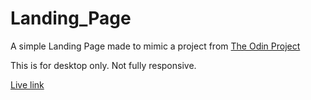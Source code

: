 # Landing_Page

A simple Landing Page made to mimic a project from [The Odin Project](https://www.theodinproject.com/paths/foundations/courses/foundations/lessons/landing-page)

This is for desktop only. Not fully responsive.

[Live link](https://areksoulahian.github.io/Landing_Page/)
